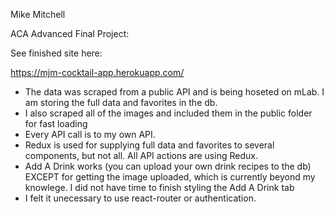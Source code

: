 Mike Mitchell

ACA Advanced Final Project:

See finished site here:

https://mjm-cocktail-app.herokuapp.com/


- The data was scraped from a public API and is being hoseted on mLab. I am storing the full data and favorites in the db.
- I also scraped all of the images and included them in the public folder for fast loading
- Every API call is to my own API. 
- Redux is used for supplying full data and favorites to several components, but not all. All API actions are using Redux.
- Add A Drink works (you can upload your own drink recipes to the db) EXCEPT for getting the image uploaded, which is currently beyond my knowlege.  I did not have time to finish styling the Add A Drink tab
- I felt it unecessary to use react-router or authentication. 